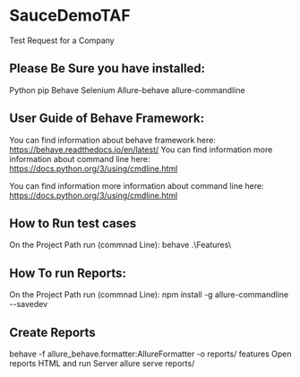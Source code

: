 # SauceDemoTAF
Test Request for a Company

## Please Be Sure you have installed: 
Python
pip
Behave
Selenium
Allure-behave
allure-commandline

## User Guide of Behave Framework:

You can find information about behave framework here: https://behave.readthedocs.io/en/latest/ You can find information more information about command line here: https://docs.python.org/3/using/cmdline.html

You can find information more information about command line here: https://docs.python.org/3/using/cmdline.html

## How to Run test cases

On the Project Path run (commnad Line):
behave .\Features\


## How To run Reports:
On the Project Path run (commnad Line):
npm install -g allure-commandline --savedev     

## Create Reports
behave -f allure_behave.formatter:AllureFormatter -o reports/ features
Open reports HTML and run Server
allure serve reports/
